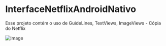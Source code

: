 # InterfaceNetflixAndroidNativo
Esse projeto contém o uso de GuideLines, TextViews, ImageViews - Cópia do Netflix

![image](https://github.com/Paulo-Galego/InterfaceNetflixAndroidNativo/assets/36347510/f2c43b2a-a300-49a9-8fd4-78b58a3081e4)
